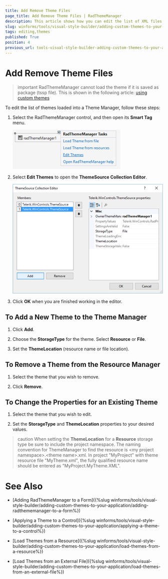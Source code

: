 ```yaml
---
title: Add Remove Theme Files
page_title: Add Remove Theme Files | RadThemeManager
description: This article shows how you can edit the list of XML files loaded into a Theme Manager.
slug: winforms/tools/visual-style-builder/adding-custom-themes-to-your-application/editing-themes
tags: editing,themes
published: True
position: 4
previous_url: tools-visual-style-builder-adding-custom-themes-to-your-application-editing-themes
---
```


# Add Remove Theme Files

>important RadThemeManager cannot load the theme if it is saved as package (tssp file). This is shown in the following article: [using custom themes](https://docs.telerik.com/devtools/winforms/styling-and-appearance/using-custom-themes)

To edit the list of themes loaded into a Theme Manager, follow these steps:

1. Select the RadThemeManager control, and then open its __Smart Tag__ menu. 

    ![tools-visual-style-builder-adding-custom-themes-to-your-application-editing-themes 001](images/tools-visual-style-builder-adding-custom-themes-to-your-application-editing-themes001.png)

1. Select __Edit Themes__ to open the __ThemeSource Collection Editor__.

    ![tools-visual-style-builder-adding-custom-themes-to-your-application-editing-themes 002](images/tools-visual-style-builder-adding-custom-themes-to-your-application-editing-themes002.png)

1. Click __OK__ when you are finished working in the editor.

## To Add a New Theme to the Theme Manager

1. Click __Add__.
            

1. Choose the __StorageType__ for the theme. Select __Resource__ or __File__.

1. Set the __ThemeLocation__ (resource name or file location).

## To Remove a Theme from the Resource Manager

1. Select the theme that you wish to remove.
         

1. Click __Remove__.
         

## To Change the Properties for an Existing Theme

1. Select the theme that you wish to edit.
          

1. Set the __StorageType__ and __ThemeLocation__ properties to your desired values. 
        

>caution When setting the __ThemeLocation__ for a __Resource__ storage type be sure to include the project namespace. The naming convention for ThemeManager to find the resource is \<my project namespace\>.\<theme name\>.xml. In project "MyProject" with theme resource file "MyTheme.xml", the fully qualified resource name should be entered as "MyProject.MyTheme.XML".
>


# See Also
* [Adding RadThemeManager to a Form]({%slug winforms/tools/visual-style-builder/adding-custom-themes-to-your-application/adding-radthememanager-to-a-form%})

* [Applying a Theme to a Control]({%slug winforms/tools/visual-style-builder/adding-custom-themes-to-your-application/applying-a-theme-to-a-control%})

* [Load Themes from a Resource]({%slug winforms/tools/visual-style-builder/adding-custom-themes-to-your-application/load-themes-from-a-resource%})

* [Load Themes from an External File]({%slug winforms/tools/visual-style-builder/adding-custom-themes-to-your-application/load-themes-from-an-external-file%})



